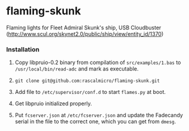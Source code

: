 # flaming-skunk
Flaming lights for Fleet Admiral Skunk's ship, USB Cloudbuster (http://www.scul.org/skynet2.0/public/ship/view/entity_id/1370)

### Installation ###

1. Copy libpruio-0.2 binary from compilation of `src/examples/1.bas` to `/usr/local/bin/read-adc` and mark as executable.

2. `git clone git@github.com:rascalmicro/flaming-skunk.git`

3. Add file to `/etc/supervisor/conf.d` to start `flames.py` at boot.

4. Get libpruio initialized properly.

5. Put `fcserver.json` at `/etc/fcserver.json` and update the Fadecandy serial in the file to the correct one, which you can get from `dmesg`.

